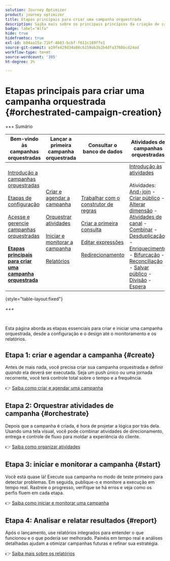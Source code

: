 ```yaml
---
solution: Journey Optimizer
product: journey optimizer
title: Etapas principais para criar uma campanha orquestrada
description: Saiba mais sobre os principais princípios da criação de campanhas orquestradas com o Adobe Journey Optimizer
badge: label="Alfa"
hide: true
hidefromtoc: true
exl-id: b04aa15a-71bf-4683-bcbf-f611c189ffe1
source-git-commit: a19fe429d34a88c6159ab3b2b4dfa3768bcd24ad
workflow-type: tm+mt
source-wordcount: '305'
ht-degree: 3%

---
```



# Etapas principais para criar uma campanha orquestrada {#orchestrated-campaign-creation}

+++ Sumário

| Bem-vindo às campanhas orquestradas | Lançar a primeira campanha orquestrada | Consultar o banco de dados | Atividades de campanhas orquestradas |
|---|---|---|---|
| [Introdução a campanhas orquestradas](gs-orchestrated-campaigns.md)<br/><br/>[Etapas de configuração](configuration-steps.md)<br/><br/>[Acesse e gerencie campanhas orquestradas](access-manage-orchestrated-campaigns.md)<br/><br/><b>[Etapas principais para criar uma campanha orquestrada](gs-campaign-creation.md)</b> | [Criar e agendar a campanha](create-orchestrated-campaign.md)<br/><br/>[Orquestrar atividades](orchestrate-activities.md)<br/><br/>[Iniciar e monitorar a campanha](start-monitor-campaigns.md)<br/><br/>[Relatórios](reporting-campaigns.md) | [Trabalhar com o construtor de regras](orchestrated-rule-builder.md)<br/><br/>[Criar a primeira consulta](build-query.md)<br/><br/>[Editar expressões](edit-expressions.md)<br/><br/>[Redirecionamento](retarget.md) | [Introdução às atividades](activities/about-activities.md)<br/><br/>Atividades:<br/>[And-join](activities/and-join.md) - [Criar público](activities/build-audience.md) - [Alterar dimensão](activities/change-dimension.md) - [Atividades de canal](activities/channels.md) - [Combinar](activities/combine.md) - [Desduplicação](activities/deduplication.md) - [Enriquecimento](activities/enrichment.md) - [Bifurcação](activities/fork.md) - [Reconciliação](activities/reconciliation.md) - [Salvar público](activities/save-audience.md) - [Divisão](activities/split.md) - [Espera](activities/wait.md) |

{style="table-layout:fixed"}

+++

<br/>

Esta página aborda as etapas essenciais para criar e iniciar uma campanha orquestrada, desde a configuração e o design até o monitoramento e os relatórios.

<!--
<table style="table-layout:fixed"><tr style="border: 0; text-align: center;" >
<td><a href="#create"><img alt="Create & schedule your campaign" src="../../channels/assets/do-not-localize/email.png"></a><br/><a href="#create"><strong>Create & schedule your campaign</strong></a></td>
<td><a href="#orchestrate"><img alt="Orchestrate campaign activities" src="../../channels/assets/do-not-localize/sms.png"></a><br/><a href="#orchestrate"><strong>Orchestrate campaign activities</strong></a></td>
<td><a href="#start"><img alt="Start & monitor your campaign" src="../../channels/assets/do-not-localize/push.png"></a><a href="#start"><strong>Start & monitor your campaign</strong></a></td>
<td><a href="#report"><img alt="Analyze & report on results" src="../../channels/assets/do-not-localize/push.png"></a><a href="#report"><strong>Analyze & report on results</strong></a></td>
</tr></table>-->



## Etapa 1: criar e agendar a campanha {#create}

Antes de mais nada, você precisa criar sua campanha orquestrada e definir *quando* ela deverá ser executada. Seja um push único ou uma jornada recorrente, você terá controle total sobre o tempo e a frequência.

👉 [Saiba como criar e agendar uma campanha](../orchestrated/create-orchestrated-campaign.md)

## Etapa 2: Orquestrar atividades de campanha {#orchestrate}

Depois que a campanha é criada, é hora de projetar a lógica por trás dela. Usando uma tela visual, você pode combinar atividades de direcionamento, entrega e controle de fluxo para moldar a experiência do cliente.

👉 [Saiba como organizar atividades](../orchestrated/orchestrate-activities.md)

## Etapa 3: iniciar e monitorar a campanha {#start}

Você está quase lá! Execute sua campanha no modo de teste primeiro para detectar problemas. Em seguida, publique-o e monitore a execução em tempo real. Rastreie o progresso, verifique se há erros e veja como os perfis fluem em cada etapa.

👉 [Saiba como iniciar e monitorar uma campanha](../orchestrated/start-monitor-campaigns.md)

## Etapa 4: Analisar e relatar resultados {#report}

Após o lançamento, use relatórios integrados para entender o que funcionou e o que poderia ser melhorado. Painéis em tempo real e análises detalhadas ajudam a otimizar campanhas futuras e refinar sua estratégia.

👉 [Saiba mais sobre os relatórios](../orchestrated/reporting-campaigns.md)
